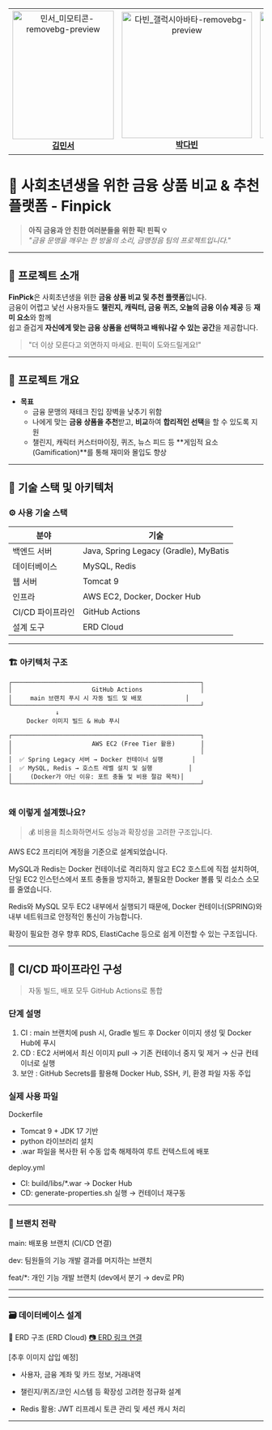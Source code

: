 <div align="center">

<table>
          
  <tr>
    <td align="center">
<img width="200" height="253" alt="민서_미모티콘-removebg-preview" src="https://github.com/user-attachments/assets/0dc1260f-5525-4992-aed0-da08394cd918" /><br/>
      <a href="https://github.com/meentho"><b>김민서</b></a>
    </td>
    <td align="center">
            <img width="257" height="249" alt="다빈_갤럭시아바타-removebg-preview" src="https://github.com/user-attachments/assets/809d67c5-e9cd-4415-bbaf-ba1ef9c8de4a" /><br/>
      <a href="https://github.com/lego812"><b>박다빈</b></a>
    </td>
    <td align="center">
              <img width="239" height="249" alt="준영_미모티콘-removebg-preview" src="https://github.com/user-attachments/assets/6f20bbba-3258-43bf-a295-142d26b28c42" /><br/>
      <a href="https://github.com/Tarae0419"><b>박준영</b></a>
    </td>
    <td align="center">
<img width="257" height="257" alt="주성_미모티콘-removebg-preview" src="https://github.com/user-attachments/assets/d04c965c-907a-49b6-bf51-bbe42caf7c43" /><br/>
      <a href="https://github.com/ShonJuSeong"><b>손주성</b></a>
    </td>
    <td align="center">
<img width="258" height="255" alt="자영_미모티콘-removebg-preview" src="https://github.com/user-attachments/assets/51e2cbda-7616-4166-abfd-4f1ea5755d02" /><br/>
      <a href="https://github.com/cho-ja-young"><b>조자영</b></a>
    </td>
    <td align="center">
<img width="245" height="243" alt="예림_미모티콘-removebg-preview" src="https://github.com/user-attachments/assets/e297a9fe-ae27-4649-bd0c-5e6a04e94289" /><br/>
      <a href="https://github.com/cocoaocean"><b>조예림</b></a>
    </td>
  </tr>
</table>
</div>



# 💸 사회초년생을 위한 금융 상품 비교 & 추천 플랫폼 - Finpick

> **아직 금융과 안 친한 여러분들을 위한 픽! 핀픽 💡**  
> _"금융 문맹을 깨우는 한 방울의 소리, 금맹정음 팀의 프로젝트입니다."_

---

## 📌 프로젝트 소개

**FinPick**은 사회초년생을 위한 **금융 상품 비교 및 추천 플랫폼**입니다.  
금융이 어렵고 낯선 사용자들도 **챌린지, 캐릭터, 금융 퀴즈, 오늘의 금융 이슈 제공** 등 **재미 요소**와 함께  
쉽고 즐겁게 **자신에게 맞는 금융 상품을 선택하고 배워나갈 수 있는 공간**을 제공합니다.

> "더 이상 모른다고 외면하지 마세요. 핀픽이 도와드릴게요!"

---

## 🎯 프로젝트 개요

- **목표**
    - 금융 문맹의 재테크 진입 장벽을 낮추기 위함
    - 나에게 맞는 **금융 상품을 추천**받고, **비교**하여 **합리적인 선택**을 할 수 있도록 지원
    - 챌린지, 캐릭터 커스터마이징, 퀴즈, 뉴스 피드 등 **게임적 요소(Gamification)**를 통해 재미와 몰입도 향상

---

## 🧱 기술 스택 및 아키텍처

### ⚙️ 사용 기술 스택

| 분야             | 기술                                         |
|------------------|----------------------------------------------|
| 백엔드 서버      | Java, Spring Legacy (Gradle), MyBatis        |
| 데이터베이스     | MySQL, Redis                                  |
| 웹 서버          | Tomcat 9                                      |
| 인프라           | AWS EC2, Docker, Docker Hub                   |
| CI/CD 파이프라인 | GitHub Actions                                |
| 설계 도구        | ERD Cloud                                     |

---

### 🏗️ 아키텍처 구조

```text
┌────────────────────────────────────────────────────┐
│                      GitHub Actions                │
│     main 브랜치 푸시 시 자동 빌드 및 배포            │
└────────────────────────────────────────────────────┘
             ↓
     Docker 이미지 빌드 & Hub 푸시

┌────────────────────────────────────────────────────┐
│                      AWS EC2 (Free Tier 활용)       │
│                                                    │
│  ✅ Spring Legacy 서버 → Docker 컨테이너 실행        │
│  ✅ MySQL, Redis → 호스트 레벨 설치 및 실행          │
│     (Docker가 아닌 이유: 포트 충돌 및 비용 절감 목적)│
└────────────────────────────────────────────────────┘


```

### 왜 이렇게 설계했나요?
> 💰 비용을 최소화하면서도 성능과 확장성을 고려한 구조입니다.

AWS EC2 프리티어 계정을 기준으로 설계되었습니다.

MySQL과 Redis는 Docker 컨테이너로 격리하지 않고 EC2 호스트에 직접 설치하여,
단일 EC2 인스턴스에서 포트 충돌을 방지하고,
불필요한 Docker 볼륨 및 리소스 소모를 줄였습니다.

Redis와 MySQL 모두 EC2 내부에서 실행되기 때문에,
Docker 컨테이너(SPRING)와 내부 네트워크로 안정적인 통신이 가능합니다.

확장이 필요한 경우 향후 RDS, ElastiCache 등으로 쉽게 이전할 수 있는 구조입니다.


---
## 🚀 CI/CD 파이프라인 구성
> 자동 빌드, 배포 모두 GitHub Actions로 통합

### 단계	설명
1. CI	: main 브랜치에 push 시, Gradle 빌드 후 Docker 이미지 생성 및 Docker Hub에 푸시
2. CD	: EC2 서버에서 최신 이미지 pull → 기존 컨테이너 중지 및 제거 → 신규 컨테이너로 실행
3. 보안	: GitHub Secrets를 활용해 Docker Hub, SSH, 키, 환경 파일 자동 주입

### 실제 사용 파일
Dockerfile
- Tomcat 9 + JDK 17 기반
- python 라이브러리 설치
- .war 파일을 복사한 뒤 수동 압축 해제하여 루트 컨텍스트에 배포

deploy.yml
- CI: build/libs/*.war → Docker Hub
- CD: generate-properties.sh 실행 → 컨테이너 재구동



---

### 🧪 브랜치 전략
main: 배포용 브랜치 (CI/CD 연결)

dev: 팀원들의 기능 개발 결과를 머지하는 브랜치

feat/*: 개인 기능 개발 브랜치 (dev에서 분기 → dev로 PR)

---


---

### 🗃️ 데이터베이스 설계
📌 ERD 구조 (ERD Cloud)
[📷 ERD 링크 연결](https://www.erdcloud.com/d/st7GJkzBibHJHnQWg)

[추후 이미지 삽입 예정]

- 사용자, 금융 계좌 및 카드 정보, 거래내역

- 챌린지/퀴즈/코인 시스템 등 확장성 고려한 정규화 설계

- Redis 활용: JWT 리프레시 토큰 관리 및 세션 캐시 처리

---
